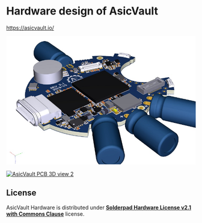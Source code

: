 # Hardware design of AsicVault

https://asicvault.io/

<a href="https://raw.githubusercontent.com/AsicVault/asicvault-hardware/main/images/3_av_rev21_btm_3dview.png"><img src="https://github.com/AsicVault/asicvault-hardware/blob/main/images/3_av_rev21_btm_3dview_small.jpg" alt="AsicVault PCB 3D view 1"></a>

<a href="https://raw.githubusercontent.com/AsicVault/asicvault-hardware/main/images/4_av_rev21_top_3dview.png"><img src="https://github.com/AsicVault/asicvault-hardware/blob/main/images/4_av_rev21_btm_3dview_small.jpg" alt="AsicVault PCB 3D view 2"></a>

## License

AsicVault Hardware is distributed under [**Solderpad Hardware License v2.1 with Commons Clause**](https://github.com/AsicVault/asicvault-hardware/blob/main/LICENSE.md) license.

